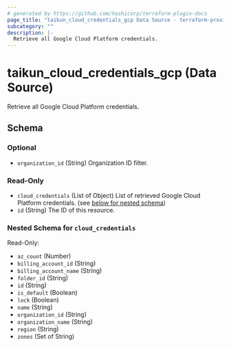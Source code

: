 ```yaml
---
# generated by https://github.com/hashicorp/terraform-plugin-docs
page_title: "taikun_cloud_credentials_gcp Data Source - terraform-provider-taikun"
subcategory: ""
description: |-
  Retrieve all Google Cloud Platform credentials.
---
```


# taikun_cloud_credentials_gcp (Data Source)

Retrieve all Google Cloud Platform credentials.



<!-- schema generated by tfplugindocs -->
## Schema

### Optional

- `organization_id` (String) Organization ID filter.

### Read-Only

- `cloud_credentials` (List of Object) List of retrieved Google Cloud Platform credentials. (see [below for nested schema](#nestedatt--cloud_credentials))
- `id` (String) The ID of this resource.

<a id="nestedatt--cloud_credentials"></a>
### Nested Schema for `cloud_credentials`

Read-Only:

- `az_count` (Number)
- `billing_account_id` (String)
- `billing_account_name` (String)
- `folder_id` (String)
- `id` (String)
- `is_default` (Boolean)
- `lock` (Boolean)
- `name` (String)
- `organization_id` (String)
- `organization_name` (String)
- `region` (String)
- `zones` (Set of String)


